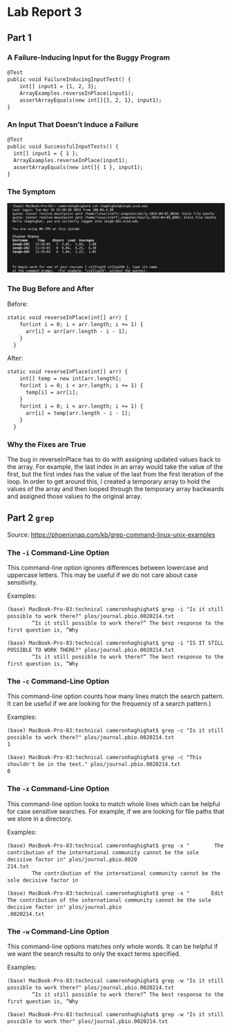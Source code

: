 # Lab Report 3

## Part 1

### A Failure-Inducing Input for the Buggy Program

```
@Test
public void FailureInducingInputTest() {
    int[] input1 = {1, 2, 3};
    ArrayExamples.reverseInPlace(input1);
    assertArrayEquals(new int[]{3, 2, 1}, input1);
}

```

### An Input That Doesn't Induce a Failure

```
@Test
public void SuccessfulInputTests() {
  int[] input1 = { 1 };
  ArrayExamples.reverseInPlace(input1);
  assertArrayEquals(new int[]{ 1 }, input1);
}

```

### The Symptom

![Image](Accessing_Serv.png)

### The Bug Before and After

Before:

```
static void reverseInPlace(int[] arr) {
    for(int i = 0; i < arr.length; i += 1) {
      arr[i] = arr[arr.length - i - 1];
    }
  }

```

After: 

```
static void reverseInPlace(int[] arr) {
    int[] temp = new int[arr.length];
    for(int i = 0; i < arr.length; i += 1) {
      temp[i] = arr[i];
    }
    for(int i = 0; i < arr.length; i += 1) {
      arr[i] = temp[arr.length - i - 1];
    }
  }

```

### Why the Fixes are True

The bug in reverseInPlace has to do with assigning updated values back to the array. For example, the last index in an array would take the value of the first, but the first index has the value of the last from the first iteration of the loop. In order to get around this, I created a temporary array to hold the values of the array and then looped through the temporary array backwards and assigned those values to the original array.


## Part 2 `grep`

Source: https://phoenixnap.com/kb/grep-command-linux-unix-examples

### The `-i` Command-Line Option

This command-line option ignores differences between lowercase and uppercase letters. This may be useful if we do not care about case sensitivity.

Examples:

```
(base) MacBook-Pro-83:technical cameronhaghighat$ grep -i "Is it still possible to work there?" plos/journal.pbio.0020214.txt  
        “Is it still possible to work there?” The best response to the first question is, “Why
```
```
(base) MacBook-Pro-83:technical cameronhaghighat$ grep -i "IS IT STILL POSSIBLE TO WORK THERE?" plos/journal.pbio.0020214.txt
        “Is it still possible to work there?” The best response to the first question is, “Why
```
### The `-c` Command-Line Option

This command-line option counts how many lines match the search pattern. It can be useful if we are looking for the frequency of a search pattern.)

Examples:

```
(base) MacBook-Pro-83:technical cameronhaghighat$ grep -c "Is it still possible to work there?" plos/journal.pbio.0020214.txt  
1
```
```
(base) MacBook-Pro-83:technical cameronhaghighat$ grep -c "This shouldn't be in the text." plos/journal.pbio.0020214.txt  
0
```

### The `-x` Command-Line Option

This command-line option looks to match whole lines which can be helpful for case sensitive searches. For example, if we are looking for file paths that we store in a directory.

Examples:

```
(base) MacBook-Pro-83:technical cameronhaghighat$ grep -x "        The contribution of the international community cannot be the sole decisive factor in" plos/journal.pbio.0020
214.txt  
        The contribution of the international community cannot be the sole decisive factor in
```
```
(base) MacBook-Pro-83:technical cameronhaghighat$ grep -x "       Edit  The contribution of the international community cannot be the sole decisive factor in" plos/journal.pbio
.0020214.txt
```

### The `-w` Command-Line Option

This command-line options matches only whole words. It can be helpful if we want the search results to only the exact terms specified.

Examples:

```
(base) MacBook-Pro-83:technical cameronhaghighat$ grep -w "Is it still possible to work there?" plos/journal.pbio.0020214.txt
        “Is it still possible to work there?” The best response to the first question is, “Why
```
```
(base) MacBook-Pro-83:technical cameronhaghighat$ grep -w "Is it still possible to work ther" plos/journal.pbio.0020214.txt
```


